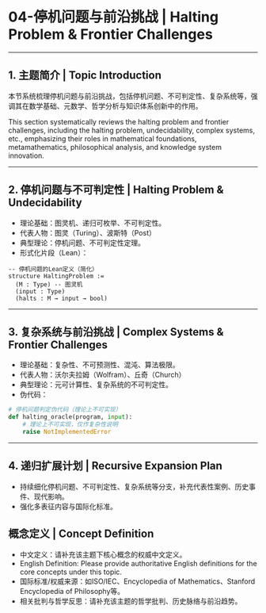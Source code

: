 
# 04-停机问题与前沿挑战 | Halting Problem & Frontier Challenges

---

## 1. 主题简介 | Topic Introduction

本节系统梳理停机问题与前沿挑战，包括停机问题、不可判定性、复杂系统等，强调其在数学基础、元数学、哲学分析与知识体系创新中的作用。

This section systematically reviews the halting problem and frontier challenges, including the halting problem, undecidability, complex systems, etc., emphasizing their roles in mathematical foundations, metamathematics, philosophical analysis, and knowledge system innovation.

---

## 2. 停机问题与不可判定性 | Halting Problem & Undecidability

- 理论基础：图灵机、递归可枚举、不可判定性。
- 代表人物：图灵（Turing）、波斯特（Post）
- 典型理论：停机问题、不可判定性定理。
- 形式化片段（Lean）：

```lean
-- 停机问题的Lean定义（简化）
structure HaltingProblem :=
  (M : Type) -- 图灵机
  (input : Type)
  (halts : M → input → bool)
```

---

## 3. 复杂系统与前沿挑战 | Complex Systems & Frontier Challenges

- 理论基础：复杂性、不可预测性、混沌、算法极限。
- 代表人物：沃尔夫拉姆（Wolfram）、丘奇（Church）
- 典型理论：元可计算性、复杂系统的不可判定性。
- 伪代码：

```python
# 停机问题判定伪代码（理论上不可实现）
def halting_oracle(program, input):
    # 理论上不可实现，仅作复杂性说明
    raise NotImplementedError
```

---

## 4. 递归扩展计划 | Recursive Expansion Plan

- 持续细化停机问题、不可判定性、复杂系统等分支，补充代表性案例、历史事件、现代影响。
- 强化多表征内容与国际化标准。

## 概念定义 | Concept Definition

- 中文定义：请补充该主题下核心概念的权威中文定义。
- English Definition: Please provide authoritative English definitions for the core concepts under this topic.
- 国际标准/权威来源：如ISO/IEC、Encyclopedia of Mathematics、Stanford Encyclopedia of Philosophy等。
- 相关批判与哲学反思：请补充该主题的哲学批判、历史脉络与前沿趋势。
